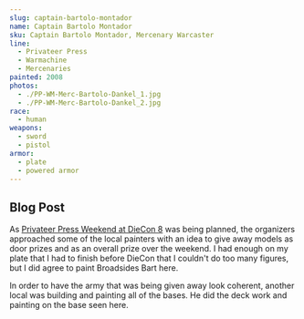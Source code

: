 ```yaml
---
slug: captain-bartolo-montador
name: Captain Bartolo Montador
sku: Captain Bartolo Montador, Mercenary Warcaster
line:
  - Privateer Press
  - Warmachine
  - Mercenaries
painted: 2008
photos:
  - ./PP-WM-Merc-Bartolo-Dankel_1.jpg
  - ./PP-WM-Merc-Bartolo-Dankel_2.jpg
race:
  - human
weapons:
  - sword
  - pistol
armor:
  - plate
  - powered armor
---
```


## Blog Post

As [Privateer Press Weekend at DieCon 8](http://www.dankelzahn.com/blog/2008/06/24/dieconprivateer-press-weekend-wrap-up/) was being planned, the organizers approached some of the local painters with an idea to give away models as door prizes and as an overall prize over the weekend. I had enough on my plate that I had to finish before DieCon that I couldn't do too many figures, but I did agree to paint Broadsides Bart here.

In order to have the army that was being given away look coherent, another local was building and painting all of the bases. He did the deck work and painting on the base seen here.
